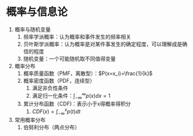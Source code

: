 # 概率与信息论

1. 概率与随机变量
    1. 频率学派概率：认为概率和事件发生的频率相关
    2. 贝叶斯学派概率：认为概率是对某件事发生的确定程度，可以理解成是确信的程度
    3. 随机变量：一个可能随机取不同值得变量
2. 概率分布
   1. 概率质量函数（PMF，离散型）：$P(x=x_i)=\frac{1}{k}$
   2. 概率密度函数（PDF，连续型）
      1. 满足非负性条件
      2. 满足归一化条件：$\int_{-\infty}^{\infty}p(x)dx=1$
   3. 累计分布函数（CDF)：表示小于x得概率得积分
      1. $CDF(x)=\int_{-\infty}^xp(t)dt$
3. 常用概率分布
   1. 伯努利分布（两点分布）
